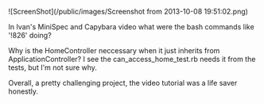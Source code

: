![ScreenShot](/public/images/Screenshot from 2013-10-08 19:51:02.png)

In Ivan's MiniSpec and Capybara video what were the bash commands like '!826' doing?

Why is the HomeController neccessary when it just inherits from ApplicationController? I see the can_access_home_test.rb needs it from the tests, but I'm not sure why.

Overall, a pretty challenging project, the video tutorial was a life saver honestly.

